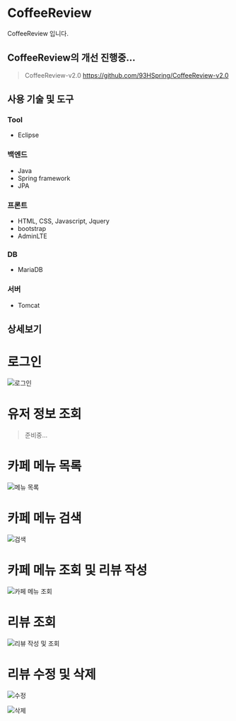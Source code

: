 # CoffeeReview
CoffeeReview 입니다.

## CoffeeReview의 개선 진행중...
> CoffeeReview-v2.0
> https://github.com/93HSpring/CoffeeReview-v2.0

## 사용 기술 및 도구
### Tool
- Eclipse

### 백엔드
- Java
- Spring framework
- JPA

### 프론트
- HTML, CSS, Javascript, Jquery
- bootstrap
- AdminLTE

### DB
- MariaDB

### 서버
- Tomcat


## 상세보기

로그인
======

![로그인](https://user-images.githubusercontent.com/52192543/97356665-f0b17c00-18db-11eb-80f6-6d777fd0cc3c.png)


유저 정보 조회
==============
> 준비중...


카페 메뉴 목록
=============

![메뉴 목록](https://user-images.githubusercontent.com/52192543/97356235-4fc2c100-18db-11eb-9658-5ae7940e376a.png)


카페 메뉴 검색
=============

![검색](https://user-images.githubusercontent.com/52192543/97356675-f27b3f80-18db-11eb-85d0-edb54d510169.png)


카페 메뉴 조회 및 리뷰 작성
==========================

![카페 메뉴 조회](https://user-images.githubusercontent.com/52192543/97356917-4f76f580-18dc-11eb-9cb4-5dd7f9d66de1.png)


리뷰 조회
========

![리뷰 작성 및 조회](https://user-images.githubusercontent.com/52192543/97356679-f313d600-18db-11eb-9808-2ecdf6373195.png)


리뷰 수정 및 삭제
=================

![수정](https://user-images.githubusercontent.com/52192543/97356690-f4dd9980-18db-11eb-8912-89feb8ec0ef4.png)

![삭제](https://user-images.githubusercontent.com/52192543/97356686-f4450300-18db-11eb-8e69-6ebb094d6281.png)

